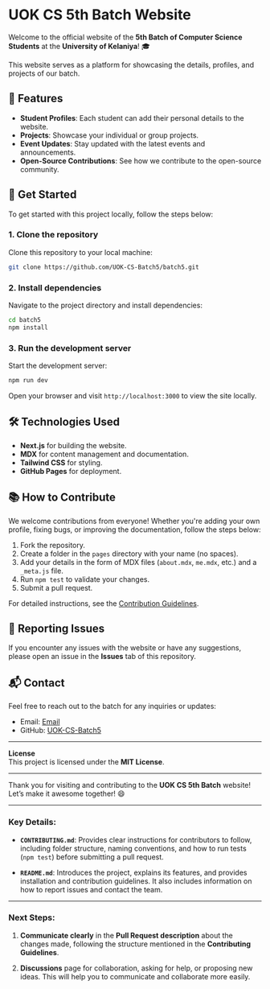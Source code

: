# UOK CS 5th Batch Website

Welcome to the official website of the **5th Batch of Computer Science Students** at the **University of Kelaniya**! 🎓

This website serves as a platform for showcasing the details, profiles, and projects of our batch.

## 🚀 Features

- **Student Profiles**: Each student can add their personal details to the website.
- **Projects**: Showcase your individual or group projects.
- **Event Updates**: Stay updated with the latest events and announcements.
- **Open-Source Contributions**: See how we contribute to the open-source community.

## 🌱 Get Started

To get started with this project locally, follow the steps below:

### 1. Clone the repository

Clone this repository to your local machine:

```bash
git clone https://github.com/UOK-CS-Batch5/batch5.git
```

### 2. Install dependencies

Navigate to the project directory and install dependencies:

```bash
cd batch5
npm install
```

### 3. Run the development server

Start the development server:

```bash
npm run dev
```

Open your browser and visit `http://localhost:3000` to view the site locally.

## 🛠️ Technologies Used

- **Next.js** for building the website.
- **MDX** for content management and documentation.
- **Tailwind CSS** for styling.
- **GitHub Pages** for deployment.

## 📚 How to Contribute

We welcome contributions from everyone! Whether you're adding your own profile, fixing bugs, or improving the documentation, follow the steps below:

1. Fork the repository.
2. Create a folder in the `pages` directory with your name (no spaces).
3. Add your details in the form of MDX files (`about.mdx`, `me.mdx`, etc.) and a `_meta.js` file.
4. Run `npm test` to validate your changes.
5. Submit a pull request.

For detailed instructions, see the [Contribution Guidelines](CONTRIBUTING.md).

## 🐛 Reporting Issues

If you encounter any issues with the website or have any suggestions, please open an issue in the **Issues** tab of this repository.

## 📬 Contact

Feel free to reach out to the batch for any inquiries or updates:

- Email: [Email](1pawanpinsara@gmail.com)
- GitHub: [UOK-CS-Batch5](https://github.com/UOK-CS-Batch5)

---

**License**  
This project is licensed under the **MIT License**.

---

Thank you for visiting and contributing to the **UOK CS 5th Batch** website! Let’s make it awesome together! 😄

---

### **Key Details:**

- **`CONTRIBUTING.md`**: Provides clear instructions for contributors to follow, including folder structure, naming conventions, and how to run tests (`npm test`) before submitting a pull request.
  
- **`README.md`**: Introduces the project, explains its features, and provides installation and contribution guidelines. It also includes information on how to report issues and contact the team.

---

### **Next Steps:**
   
1. **Communicate clearly** in the **Pull Request description** about the changes made, following the structure mentioned in the **Contributing Guidelines**.

2. **Discussions** page for collaboration, asking for help, or proposing new ideas. This will help you to communicate and collaborate more easily.

